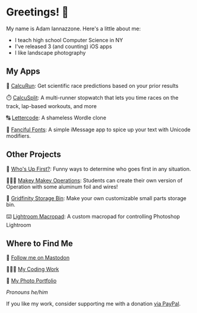 # Greetings! 👋

My name is Adam Iannazzone. Here's a little about me:
* I teach high school Computer Science in NY
* I've released 3 (and counting) iOS apps
* I like landscape photography

## My Apps
👟 [CalcuRun](https://apps.apple.com/us/app/calcurun/id1554474187): Get scientific race predictions based on your prior results

⏱️ [CalcuSplit](https://apps.apple.com/us/app/calcusplit/id1563953421): A multi-runner stopwatch that lets you time races on the track, lap-based workouts, and more

🔠 [Lettercode](https://apps.apple.com/us/app/lettercode/id1603512717): A shameless Wordle clone

🧐 [Fanciful Fonts](https://apps.apple.com/us/app/fanciful-fonts/id6446179951): A simple iMessage app to spice up your text with Unicode modifiers.

## Other Projects
🥇 [Who's Up First?](https://whosupfirst.com): Funny ways to determine who goes first in any situation.

👩🏼‍⚕️ [Makey Makey Operations](https://github.com/jiannazzone/Makey-Makey-Operation): Students can create their own version of Operation with some aluminum foil and wires!

🔩 [Gridfinity Storage Bin](https://github.com/jiannazzone/Gridfinity-Small-Parts): Make your own customizable small parts storage bin.

⌨️ [Lightroom Macropad](https://github.com/jiannazzone/Lightroom-Macropad): A custom macropad for controlling Photoshop Lightroom

## Where to Find Me
🐘 <a rel="me" href="https://mas.to/@Domiku">Follow me on Mastodon</a>

🧑🏻‍💻 <a href="https://apps.iannaz.zone">My Coding Work</a>

📸 <a href="https://photos.iannaz.zone">My Photo Portfolio</a>

_Pronouns he/him_

If you like my work, consider supporting me with a donation [via PayPal](https://www.paypal.me/jiannazzone).
